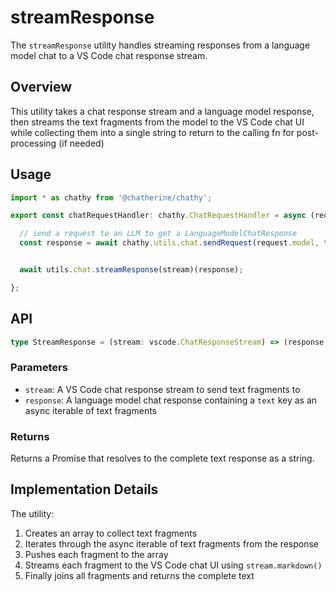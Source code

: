 # streamResponse

The `streamResponse` utility handles streaming responses from a language model chat to a VS Code chat response stream.

## Overview

This utility takes a chat response stream and a language model response, then streams the text fragments from the model to the VS Code chat UI while collecting them into a single string to return to the calling fn for post-processing (if needed)

## Usage

```typescript
import * as chathy from '@chatherine/chathy';

export const chatRequestHandler: chathy.ChatRequestHandler = async (request, context, stream, token) => {

  // send a request to an LLM to get a LanguageModelChatResponse
  const response = await chathy.utils.chat.sendRequest(request.model, token)([request.prompt])


  await utils.chat.streamResponse(stream)(response);

};
```

## API

```typescript
type StreamResponse = (stream: vscode.ChatResponseStream) => (response: vscode.LanguageModelChatResponse) => Promise<string>;
```

### Parameters

- `stream`: A VS Code chat response stream to send text fragments to
- `response`: A language model chat response containing a `text` key as an async iterable of text fragments

### Returns

Returns a Promise that resolves to the complete text response as a string.

## Implementation Details

The utility:
1. Creates an array to collect text fragments
2. Iterates through the async iterable of text fragments from the response
3. Pushes each fragment to the array
4. Streams each fragment to the VS Code chat UI using `stream.markdown()`
5. Finally joins all fragments and returns the complete text

